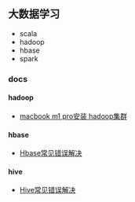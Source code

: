 ## 大数据学习

* scala
* hadoop
* hbase
* spark

### docs

#### hadoop

* [macbook m1 pro安装 hadoop集群](docs/hadoop/install.md)

#### hbase

* [Hbase常见错误解决](docs/hbase/resolve.md)
#### hive

* [Hive常见错误解决](docs/hive/resolve.md)